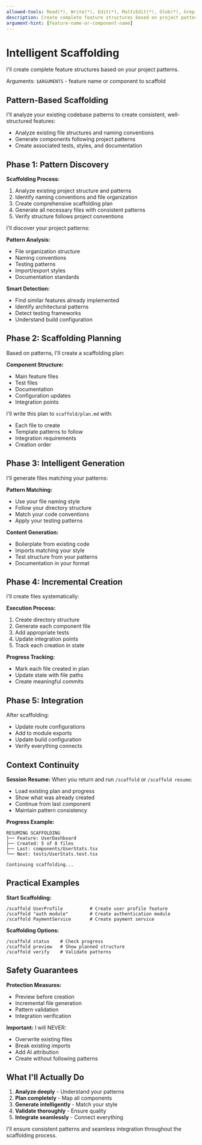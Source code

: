 ```yaml
---
allowed-tools: Read(*), Write(*), Edit(*), MultiEdit(*), Glob(*), Grep(*), LS(*), Bash(*), TodoWrite(*)
description: Create complete feature structures based on project patterns
argument-hint: [feature-name-or-component-name]
---
```


# Intelligent Scaffolding

I'll create complete feature structures based on your project patterns.

Arguments: `$ARGUMENTS` - feature name or component to scaffold

## Pattern-Based Scaffolding

I'll analyze your existing codebase patterns to create consistent, well-structured features:

- Analyze existing file structures and naming conventions
- Generate components following project patterns
- Create associated tests, styles, and documentation

## Phase 1: Pattern Discovery

**Scaffolding Process:**

1. Analyze existing project structure and patterns
2. Identify naming conventions and file organization
3. Create comprehensive scaffolding plan
4. Generate all necessary files with consistent patterns
5. Verify structure follows project conventions

I'll discover your project patterns:

**Pattern Analysis:**

- File organization structure
- Naming conventions
- Testing patterns
- Import/export styles
- Documentation standards

**Smart Detection:**

- Find similar features already implemented
- Identify architectural patterns
- Detect testing frameworks
- Understand build configuration

## Phase 2: Scaffolding Planning

Based on patterns, I'll create a scaffolding plan:

**Component Structure:**

- Main feature files
- Test files
- Documentation
- Configuration updates
- Integration points

I'll write this plan to `scaffold/plan.md` with:

- Each file to create
- Template patterns to follow
- Integration requirements
- Creation order

## Phase 3: Intelligent Generation

I'll generate files matching your patterns:

**Pattern Matching:**

- Use your file naming style
- Follow your directory structure
- Match your code conventions
- Apply your testing patterns

**Content Generation:**

- Boilerplate from existing code
- Imports matching your style
- Test structure from your patterns
- Documentation in your format

## Phase 4: Incremental Creation

I'll create files systematically:

**Execution Process:**

1. Create directory structure
2. Generate each component file
3. Add appropriate tests
4. Update integration points
5. Track each creation in state

**Progress Tracking:**

- Mark each file created in plan
- Update state with file paths
- Create meaningful commits

## Phase 5: Integration

After scaffolding:

- Update route configurations
- Add to module exports
- Update build configuration
- Verify everything connects

## Context Continuity

**Session Resume:**
When you return and run `/scaffold` or `/scaffold resume`:

- Load existing plan and progress
- Show what was already created
- Continue from last component
- Maintain pattern consistency

**Progress Example:**

```
RESUMING SCAFFOLDING
├── Feature: UserDashboard
├── Created: 5 of 8 files
├── Last: components/UserStats.tsx
└── Next: tests/UserStats.test.tsx

Continuing scaffolding...
```

## Practical Examples

**Start Scaffolding:**

```
/scaffold UserProfile          # Create user profile feature
/scaffold "auth module"        # Create authentication module
/scaffold PaymentService       # Create payment service
```

**Scaffolding Options:**

```
/scaffold status    # Check progress
/scaffold preview   # Show planned structure
/scaffold verify    # Validate patterns
```

## Safety Guarantees

**Protection Measures:**

- Preview before creation
- Incremental file generation
- Pattern validation
- Integration verification

**Important:** I will NEVER:

- Overwrite existing files
- Break existing imports
- Add AI attribution
- Create without following patterns

## What I'll Actually Do

1. **Analyze deeply** - Understand your patterns
2. **Plan completely** - Map all components
3. **Generate intelligently** - Match your style
4. **Validate thoroughly** - Ensure quality
5. **Integrate seamlessly** - Connect everything

I'll ensure consistent patterns and seamless integration throughout the scaffolding process.
